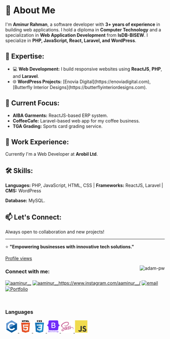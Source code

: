 <h1>👋 About Me</h1>

<p>I'm <strong>Aminur Rahman</strong>, a software developer with <strong>3+ years of experience</strong> in building web applications. I hold a diploma in <strong>Computer Technology</strong> and a specialization in <strong>Web Application Development</strong> from <strong>IsDB-BISEW</strong>. I specialize in <strong>PHP, JavaScript, React, Laravel, and WordPress</strong>.</p>

<h2>🔧 Expertise:</h2>
<ul>
  <li>💻 <strong>Web Development:</strong> I build responsive websites using <strong>ReactJS</strong>, <strong>PHP</strong>, and <strong>Laravel</strong>.</li>
  <li>🌐 <strong>WordPress Projects:</strong> [Enovia Digital](https://enoviadigital.com), [Butterfly Interior Designs](https://butterflyinteriordesigns.com).</li>
</ul>

<h2>🚀 Current Focus:</h2>
<ul>
  <li><strong>AIBA Garments:</strong> ReactJS-based ERP system.</li>
  <li><strong>CoffeeCafe:</strong> Laravel-based web app for my coffee business.</li>
  <li><strong>TGA Grading:</strong> Sports card grading service.</li>
</ul>

<h2>💼 Work Experience:</h2>
<p>Currently I'm a Web Developer at <strong>Arobil Ltd</strong>.
<h2>🛠️ Skills:</h2>
<p><strong>Languages:</strong> PHP, JavaScript, HTML, CSS | <strong>Frameworks:</strong> ReactJS, Laravel | <strong>CMS:</strong> WordPress</p>
<strong>Database:</strong> MySQL.

<h2>📫 Let's Connect:</h2>
<p>Always open to collaboration and new projects!</p>

<hr>

<p>⭐ <strong>"Empowering businesses with innovative tech solutions."</strong></p>

[Profile views](https://komarev.com/ghpvc/?username=aaminur1134&color=blue)

<p><img align="right" src="https://github.com/Adam-pw/Adam-pw/blob/main/animation_500_kxa883sd.gif" alt="adam-pw" /></p>
<h3 align="left">Connect with me:</h3>
<p align="left">
  <a href="https://www.linkedin.com/in/aminur-isdb/" target="blank"><img align="center"
      src="https://raw.githubusercontent.com/rahuldkjain/github-profile-readme-generator/master/src/images/icons/Social/linked-in-alt.svg"
      alt="aaminur__" height="30" width="40" /></a>
  <a href="https://www.facebook.com/aaminur.1134" target="blank"><img align="center"
      src="https://raw.githubusercontent.com/rahuldkjain/github-profile-readme-generator/master/src/images/icons/Social/facebook.svg"
      alt="aaminur__https://www.instagram.com/aaminur__/" height="30" width="40" /></a>
    
<a href="mailto:aminur.isdb@gmail.com" target="blank">
  <img align="center"
    src="https://upload.wikimedia.org/wikipedia/commons/thumb/7/7e/Gmail_icon_%282020%29.svg/1024px-Gmail_icon_%282020%29.svg.png"
    alt="email" height="30" width="40" />
</a>
<a href="http://aminur.intels.co/" target="blank">
  <img align="center"
    src="https://raw.githubusercontent.com/rahuldkjain/github-profile-readme-generator/master/src/images/icons/Social/portfolio.svg"
    alt="Portfolio" height="30" width="40" />
</a>
</p>

<br>

<h3 align="left">Languages</h3>
<p align="left"> <a href="https://www.cprogramming.com/" target="_blank"
    rel="noreferrer"> <img src="https://raw.githubusercontent.com/devicons/devicon/master/icons/c/c-original.svg"
      alt="c" width="40" height="40" /> </a> <a href="https://www.w3.org/html/" target="_blank" rel="noreferrer"> <img
      src="https://raw.githubusercontent.com/devicons/devicon/master/icons/html5/html5-original-wordmark.svg"
      alt="html5" width="40" height="40" /> </a> 
       <a href="https://www.w3schools.com/css/" target="_blank"
    rel="noreferrer"> <img
      src="https://raw.githubusercontent.com/devicons/devicon/master/icons/css3/css3-original-wordmark.svg" alt="css3"
      width="40" height="40" /> </a>
    <a href="https://getbootstrap.com" target="_blank" rel="noreferrer">
    <img src="https://raw.githubusercontent.com/devicons/devicon/master/icons/bootstrap/bootstrap-plain-wordmark.svg"
      alt="bootstrap" width="40" height="40" /> 
    <a href="https://sass-lang.com" target="_blank" rel="noreferrer"> <img
      src="https://raw.githubusercontent.com/devicons/devicon/master/icons/sass/sass-original.svg" alt="sass" width="40"
      height="40" /> </a>
    </a>
    <a href="https://developer.mozilla.org/en-US/docs/Web/JavaScript" target="_blank"
    rel="noreferrer"> <img
      src="https://raw.githubusercontent.com/devicons/devicon/master/icons/javascript/javascript-original.svg"
      alt="javascript" width="40" height="40" /> 
    </a> 
</p>

